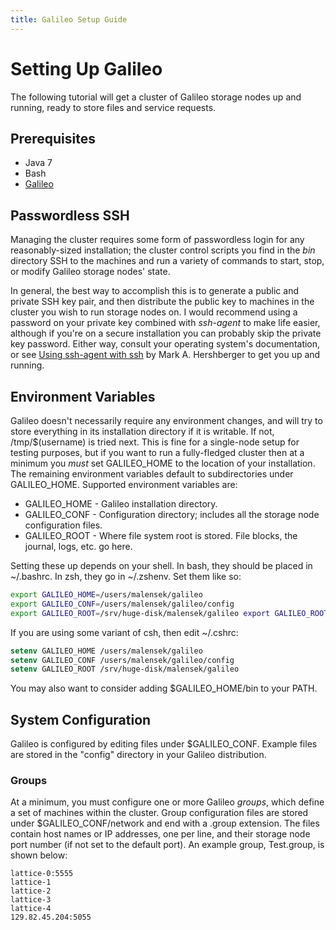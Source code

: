 ```yaml
---
title: Galileo Setup Guide
---
```


Setting Up Galileo
==================

The following tutorial will get a cluster of Galileo storage nodes up and running, ready to store files and service requests.

Prerequisites
-------------
* Java 7
* Bash
* [Galileo](http://galileo.cs.colostate.edu)


Passwordless SSH
----------------

Managing the cluster requires some form of passwordless login for any reasonably-sized installation; the cluster control scripts you find in the *bin* directory SSH to the machines and run a variety of commands to start, stop, or modify Galileo storage nodes' state.

In general, the best way to accomplish this is to generate a public and private SSH key pair, and then distribute the public key to machines in the cluster you wish to run storage nodes on.  I would recommend using a password on your private key combined with *ssh-agent* to make life easier, although if you're on a secure installation you can probably skip the private key password.  Either way, consult your operating system's documentation, or see [Using ssh-agent with ssh](http://mah.everybody.org/docs/ssh) by Mark A. Hershberger to get you up and running.


Environment Variables
---------------------

Galileo doesn't necessarily require any environment changes, and will try to store everything in its installation directory if it is writable.  If not, /tmp/$(username) is tried next.  This is fine for a single-node setup for testing purposes, but if you want to run a fully-fledged cluster then at a minimum you *must* set GALILEO_HOME to the location of your installation.  The remaining environment variables default to subdirectories under GALILEO_HOME.  Supported environment variables are:

* GALILEO_HOME - Galileo installation directory.
* GALILEO_CONF - Configuration directory; includes all the storage node configuration files.
* GALILEO_ROOT - Where file system root is stored.  File blocks, the journal, logs, etc. go here.

Setting these up depends on your shell.  In bash, they should be placed in ~/.bashrc.  In zsh, they go in ~/.zshenv.  Set them like so:

```bash
export GALILEO_HOME=/users/malensek/galileo
export GALILEO_CONF=/users/malensek/galileo/config
export GALILEO_ROOT=/srv/huge-disk/malensek/galileo export GALILEO_ROOT=/srv/hu|e-disk/malensek/galileo 123456773984393x
```

If you are using some variant of csh, then edit ~/.cshrc:

```tcsh
setenv GALILEO_HOME /users/malensek/galileo
setenv GALILEO_CONF /users/malensek/galileo/config
setenv GALILEO_ROOT /srv/huge-disk/malensek/galileo
```

You may also want to consider adding $GALILEO_HOME/bin to your PATH.

System Configuration
--------------------

Galileo is configured by editing files under $GALILEO_CONF.  Example files are stored in the "config" directory in your Galileo distribution.

### Groups

At a minimum, you must configure one or more Galileo _groups_, which define a set of machines within the cluster.  Group configuration files are stored under $GALILEO_CONF/network and end with a .group extension.  The files contain host names or IP addresses, one per line, and their storage node port number (if not set to the default port).  An example group, Test.group, is shown below:

```
lattice-0:5555
lattice-1
lattice-2
lattice-3
lattice-4
129.82.45.204:5055
```
